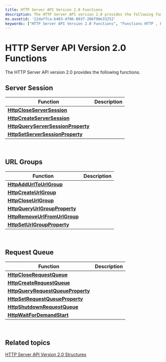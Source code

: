 ```yaml
---
title: HTTP Server API Version 2.0 Functions
description: The HTTP Server API version 2.0 provides the following functions.
ms.assetid: '12daffca-b403-4f06-8037-206f90e33252'
keywords: ["HTTP Server API Version 2.0 Functions", "Functions HTTP , HTTP Server API Version 2.0"]
---
```


# HTTP Server API Version 2.0 Functions

The HTTP Server API version 2.0 provides the following functions.

## Server Session



| Function                                                                 | Description |
|--------------------------------------------------------------------------|-------------|
| [**HttpCloseServerSession**](httpcloseserversession.md)                 |             |
| [**HttpCreateServerSession**](httpcreateserversession.md)               |             |
| [**HttpQueryServerSessionProperty**](httpqueryserversessionproperty.md) |             |
| [**HttpSetServerSessionProperty**](httpsetserversessionproperty.md)     |             |



 

## URL Groups



| Function                                                       | Description |
|----------------------------------------------------------------|-------------|
| [**HttpAddUrlToUrlGroup**](httpaddurltourlgroup.md)           |             |
| [**HttpCreateUrlGroup**](httpcreateurlgroup.md)               |             |
| [**HttpCloseUrlGroup**](httpcloseurlgroup.md)                 |             |
| [**HttpQueryUrlGroupProperty**](httpqueryurlgroupproperty.md) |             |
| [**HttpRemoveUrlFromUrlGroup**](httpremoveurlfromurlgroup.md) |             |
| [**HttpSetUrlGroupProperty**](httpseturlgroupproperty.md)     |             |



 

## Request Queue



| Function                                                               | Description |
|------------------------------------------------------------------------|-------------|
| [**HttpCloseRequestQueue**](httpcloserequestqueue.md)                 |             |
| [**HttpCreateRequestQueue**](httpcreaterequestqueue.md)               |             |
| [**HttpQueryRequestQueueProperty**](httpqueryrequestqueueproperty.md) |             |
| [**HttpSetRequestQueueProperty**](httpsetrequestqueueproperty.md)     |             |
| [**HttpShutdownRequestQueue**](httpshutdownrequestqueue.md)           |             |
| [**HttpWaitForDemandStart**](httpwaitfordemandstart.md)               |             |



 

## Related topics

<dl> <dt>

[HTTP Server API Version 2.0 Structures](http-server-api-version-2-0-structures.md)
</dt> </dl>

 

 




